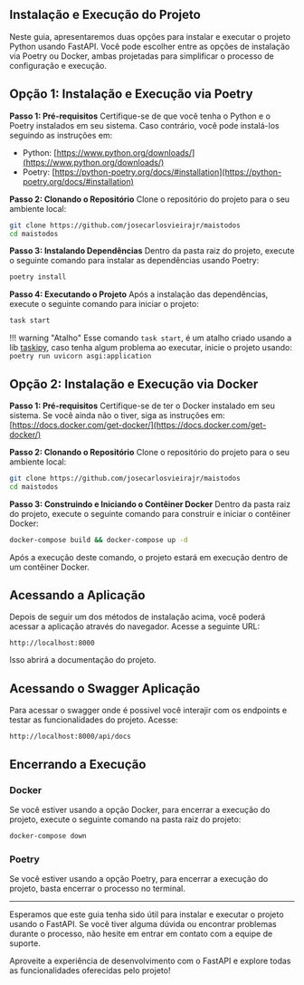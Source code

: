 ## Instalação e Execução do Projeto

Neste guia, apresentaremos duas opções para instalar e executar o projeto Python usando FastAPI. Você pode escolher entre as opções de instalação via Poetry ou Docker, ambas projetadas para simplificar o processo de configuração e execução.

## Opção 1: Instalação e Execução via Poetry

**Passo 1: Pré-requisitos**
Certifique-se de que você tenha o Python e o Poetry instalados em seu sistema. Caso contrário, você pode instalá-los seguindo as instruções em:

- Python: [https://www.python.org/downloads/](https://www.python.org/downloads/)
- Poetry: [https://python-poetry.org/docs/#installation](https://python-poetry.org/docs/#installation)

**Passo 2: Clonando o Repositório**
Clone o repositório do projeto para o seu ambiente local:
```bash
git clone https://github.com/josecarlosvieirajr/maistodos
cd maistodos
```

**Passo 3: Instalando Dependências**
Dentro da pasta raiz do projeto, execute o seguinte comando para instalar as dependências usando Poetry:
```bash
poetry install
```

**Passo 4: Executando o Projeto**
Após a instalação das dependências, execute o seguinte comando para iniciar o projeto:
```bash
task start
```
!!! warning "Atalho"
    Esse comando `task start`, é um atalho criado usando a lib [taskipy](https://github.com/taskipy/taskipy), caso tenha algum problema
    ao executar, inicie o projeto usando:
    `poetry run uvicorn asgi:application`

## Opção 2: Instalação e Execução via Docker

**Passo 1: Pré-requisitos**
Certifique-se de ter o Docker instalado em seu sistema. Se você ainda não o tiver, siga as instruções em: [https://docs.docker.com/get-docker/](https://docs.docker.com/get-docker/)

**Passo 2: Clonando o Repositório**
Clone o repositório do projeto para o seu ambiente local:
```bash
git clone https://github.com/josecarlosvieirajr/maistodos
cd maistodos
```

**Passo 3: Construindo e Iniciando o Contêiner Docker**
Dentro da pasta raiz do projeto, execute o seguinte comando para construir e iniciar o contêiner Docker:
```bash
docker-compose build && docker-compose up -d
```

Após a execução deste comando, o projeto estará em execução dentro de um contêiner Docker.

## Acessando a Aplicação

Depois de seguir um dos métodos de instalação acima, você poderá acessar a aplicação através do navegador. Acesse a seguinte URL:
```
http://localhost:8000
```

Isso abrirá a documentação do projeto.

## Acessando o Swagger Aplicação

Para acessar o swagger onde é possivel você interajir com os endpoints e testar as funcionalidades do projeto. Acesse:
```
http://localhost:8000/api/docs
```

## Encerrando a Execução

### Docker
Se você estiver usando a opção Docker, para encerrar a execução do projeto, execute o seguinte comando na pasta raiz do projeto:
```bash
docker-compose down
```

### Poetry
Se você estiver usando a opção Poetry, para encerrar a execução do projeto, basta encerrar o processo no terminal.

___

Esperamos que este guia tenha sido útil para instalar e executar o projeto usando o FastAPI. Se você tiver alguma dúvida ou encontrar problemas durante o processo, não hesite em entrar em contato com a equipe de suporte.

Aproveite a experiência de desenvolvimento com o FastAPI e explore todas as funcionalidades oferecidas pelo projeto!
